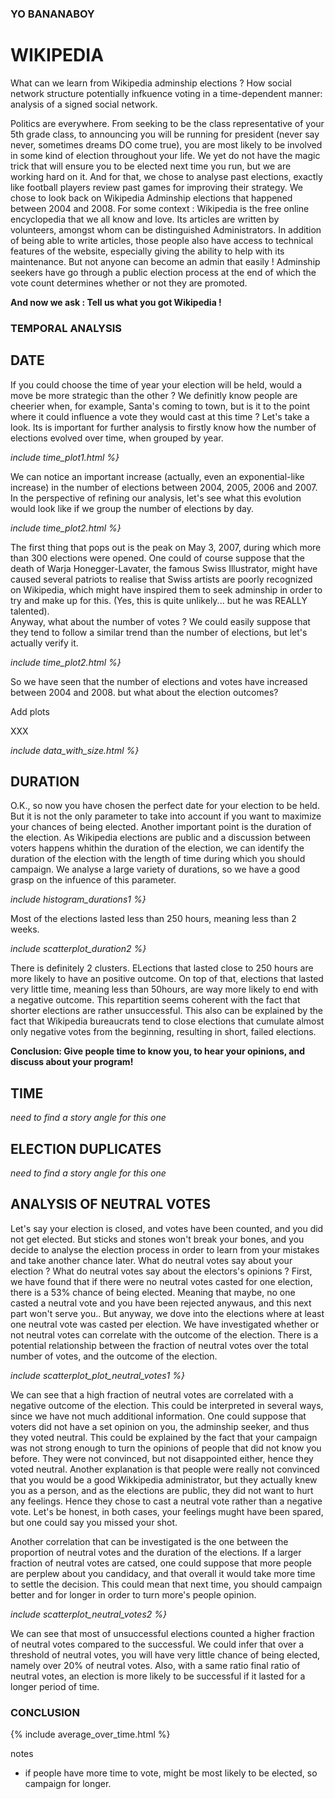 ### YO BANANABOY

# WIKIPEDIA 
What can we learn from Wikipedia adminship elections ? 
How social network structure potentially infkuence voting in a time-dependent manner: analysis of a signed social network. 

Politics are everywhere. 
From seeking to be the class representative of your 5th grade class, to announcing you will be running for president (never say never, sometimes dreams DO come true), you are most likely to be involved in some kind of election throughout your life. 
We yet do not have the magic trick that will ensure you to be elected next time you run, but we are working hard on it. And for that, we chose to analyse past elections, exactly like football players review past games for improving their strategy. 
We chose to look back on Wikipedia Adminship elections that happened between 2004 and 2008. 
For some context : Wikipedia is the free online encyclopedia that we all know and love. Its articles are written by volunteers, amongst whom can be distinguished Administrators. In addition of being able to write articles, those people also have access to technical features of the website, especially giving the ability to help with its maintenance. But not anyone can become an admin that easily ! Adminship seekers have go through a public election process at the end of which the vote count determines whether or not they are promoted.

**And now we ask : Tell us what you got Wikipedia !**

### TEMPORAL ANALYSIS 
## DATE
If you could choose the time of year your election will be held, would a move be more strategic than the other ? We definitly know people are cheerier when, for example, Santa's coming to town, but is it to the point where it could influence a vote they would cast at this time ? 
Let's take a look. Its is important for further analysis to firstly know how the number of elections evolved over time, when grouped by year.

*include time_plot1.html %}*

We can notice an important increase (actually, even an exponential-like increase) in the number of elections between 2004, 2005, 2006 and 2007.  In the perspective of refining our analysis, let's see what this evolution would look like if we group the number of elections by day. 

*include time_plot2.html %}*

The first thing that pops out is the peak on May 3, 2007, during which more than 300 elections were opened. One could of course suppose that the death of Warja Honegger-Lavater, the famous Swiss Illustrator, might have caused several patriots to realise that Swiss artists are poorly recognized on Wikipedia, which might have inspired them to seek adminship in order to try and make up for this.  (Yes, this is quite unlikely... but he was REALLY talented).  
Anyway, what about the number of votes ? We could easily suppose that they tend to follow a similar trend than the number of elections, but let's actually verify it. 

*include time_plot2.html %}*  

So we have seen that the number of elections and votes have increased between 2004 and 2008. but what about the election outcomes? 

Add plots 


XXX

*include data_with_size.html %}*

## DURATION 
O.K., so now you have chosen the perfect date for your election to be held. But it is not the only parameter to take into account if you want to maximize your chances of being elected. Another important point is the duration of the election. As Wikipedia elections are public and a discussion between voters happens whithin the duration of the election, we can identify the duration of the election with the length of time during which you should campaign. 
We analyse a large variety of durations, so we have a good grasp on the infuence of this parameter. 

*include histogram_durations1 %}*

Most of the elections lasted less than 250 hours, meaning less than 2 weeks. 

*include scatterplot_duration2 %}*

There is definitely 2 clusters. ELections that lasted close to 250 hours are more likely to have an positive outcome. On top of that, elections that lasted very little time, meaning less than 50hours, are way more likely to end with a negative outcome. 
This repartition seems coherent with the fact that shorter elections are rather unsuccessful. This also can be explained by the fact that Wikipedia bureaucrats tend to close elections that cumulate almost only negative votes from the beginning, resulting in short, failed elections.

**Conclusion: Give people time to know you, to hear your opinions, and discuss about your program!**

## TIME 

*need to find a story angle for this one* 


## ELECTION DUPLICATES 

*need to find a story angle for this one* 


## ANALYSIS OF NEUTRAL VOTES 
Let's say your election is closed, and votes have been counted, and you did not get elected. But sticks and stones won't break your bones, and you decide to analyse the election process in order to learn from your mistakes and take another chance later. 
What do neutral votes say about your election ? What do neutral votes say about the electors's opinions ? 
First, we have found that if there were no neutral votes casted for one election, there is a 53% chance of being elected. Meaning that maybe, no one casted a neutral vote and you have been rejected anywaus, and this next part won't serve you.. 
But anyway, we dove into the elections where at least one neutral vote was casted per election. We have investigated whether or not neutral votes can correlate with the outcome of the election. There is a potential relationship between the fraction of neutral votes over the total number of votes, and the outcome of the election. 

*include scatterplot_plot_neutral_votes1 %}*

We can see that a high fraction of neutral votes are correlated with a negative outcome of the election. This could be interpreted in several ways, since we have not much additional information. 
One could suppose that voters did not have a set opinion on you, the adminship seeker, and thus they voted neutral. This could be explained by the fact that your campaign was not strong enough to turn the opinions of people that did not know you before. They were not convinced, but not disappointed either, hence they voted neutral. 
Another explanation is that people were really not convinced that you would be a good Wikkipedia administrator, but they actually knew you as a person, and as the elections are public, they did not want to hurt any feelings. Hence they chose to cast a neutral vote rather than a negative vote. 
Let's be honest, in both cases, your feelings mught have been spared, but one could say you missed your shot.

Another correlation that can be investigated is the one between the proportion of neutral votes and the duration of the elections. If a larger fraction of neutral votes are catsed, one could suppose that more people are perplew about you candidacy, and that overall it would take more time to settle the decision. This could mean that next time, you should campaign better and for longer in order to turn more's people opinion. 

*include scatterplot_neutral_votes2 %}*

We can see that most of unsuccessful elections counted a higher fraction of neutral votes compared to the successful. We could infer that over a threshold of neutral votes, you will have very little chance of being elected, namely over 20% of neutral votes. Also, with a same ratio final ratio of neutral votes, an election is more likely to be successful if it lasted for a longer period of time. 


### CONCLUSION


{% include average_over_time.html %}

notes 
- if people have more time to vote, might be most likely to be elected, so campaign for longer. 